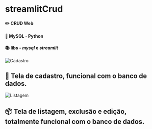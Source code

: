 # streamlitCrud
 
 #### :pencil2: CRUD Web
 #### :wrench: MySQL - Python
 #### :books: libs - ***mysql*** e ***streamlit***
![Cadastro](https://user-images.githubusercontent.com/84421437/190895180-2c86a890-fac1-413a-9798-fc8eb5c9ac29.png)
## :page_facing_up: Tela de cadastro, funcional com o banco de dados.
![Listagem](https://user-images.githubusercontent.com/84421437/190895193-fefdc163-d10e-4953-9356-3ea314469121.png)
## :package: Tela de listagem, exclusão e edição, totalmente funcional com o banco de dados.
